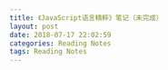 ```yaml
---
title: 《JavaScript语言精粹》笔记（未完成）
layout: post
date: 2018-07-17 22:02:59
categories: Reading Notes
tags: Reading Notes
---
```

